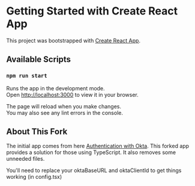 # Getting Started with Create React App

This project was bootstrapped with [Create React App](https://github.com/facebook/create-react-app).

## Available Scripts

### `npm run start`

Runs the app in the development mode.\
Open [http://localhost:3000](http://localhost:3000) to view it in your browser.

The page will reload when you make changes.\
You may also see any lint errors in the console.

## About This Fork

The initial app comes from here [Authentication with Okta](https://github.com/smashingmagazine/Authentiaction-with-Okta).
This forked app provides a solution for those using TypeScript. It also removes some unneeded files.

You'll need to replace your oktaBaseURL and oktaClientId to get things working (in config.tsx)
